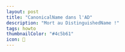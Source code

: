 ```yaml
---
layout: post
title: "CanonicalName dans l'AD"
description: "Mort au DistinguishedName !"
tags: howto
thumbnailColor: "#4c5b61"
icon: 🌳
---
```

